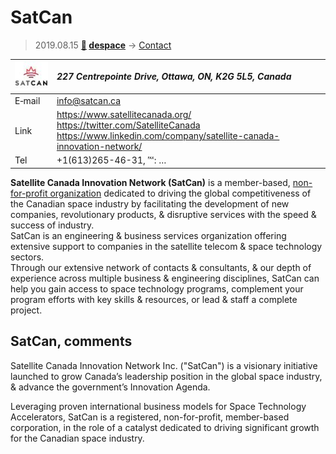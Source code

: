 # SatCan
> 2019.08.15 **[🚀](../index/index.md) [despace](index.md)** → [Contact](contact.md)

|[![](f/contact/s/satcan_logo1_thumb.jpg)](f/contact/s/satcan_logo1.png)|*227 Centrepointe Drive, Ottawa, ON, K2G 5L5, Canada*|
|:--|:--|
|E‑mail| <info@satcan.ca> |
|Link| <https://www.satellitecanada.org/><br> <https://twitter.com/SatelliteCanada><br> <https://www.linkedin.com/company/satellite-canada-innovation-network/> |
|Tel| +1(613)265-46-31, ℻: … |

**Satellite Canada Innovation Network (SatCan)** is a member-based, [non-for-profit organization](nonprof_org.md) dedicated to driving the global competitiveness of the Canadian space industry by facilitating the development of new companies, revolutionary products, & disruptive services with the speed & success of industry.  
SatCan is an engineering & business services organization offering extensive support to companies in the satellite telecom & space technology sectors.  
Through our extensive network of contacts & consultants, & our depth of experience across multiple business & engineering disciplines, SatCan can help you gain access to space technology programs, complement your program efforts with key skills & resources, or lead & staff a complete project.


<p style="page-break-after:always"> </p>

## SatCan, comments

Satellite Canada Innovation Network Inc. ("SatCan") is a visionary initiative launched to grow Canada’s leadership position in the global space industry, & advance the government’s Innovation Agenda.

Leveraging proven international business models for Space Technology Accelerators, SatCan is a registered, non-for-profit, member-based corporation, in the role of a catalyst dedicated to driving significant growth for the Canadian space industry.
